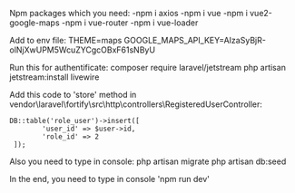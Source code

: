 Npm packages which you need:
    -npm i axios
    -npm i vue
    -npm i vue2-google-maps
    -npm i vue-router
    -npm i vue-loader

Add to env file:
    THEME=maps
    GOOGLE_MAPS_API_KEY=AIzaSyBjR-olNjXwUPM5WcuZYCgcOBxF61sNByU
   
Run this for authentificate:
    composer require laravel/jetstream
    php artisan jetstream:install livewire
    
Add this code to 'store' method in vendor\laravel\fortify\src\http\controllers\RegisteredUserController:

    DB::table('role_user')->insert([
            'user_id' => $user->id,
            'role_id' => 2
     ]);
     
Also you need to type in console:
    php artisan migrate
    php artisan db:seed
    
In the end, you need to type in console 'npm run dev'
